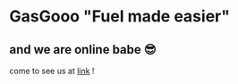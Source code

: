 # GasGooo "Fuel made easier"


## and we are online babe 😎
come to see us at [link](https://gasgoo.onrender.com) ! 

